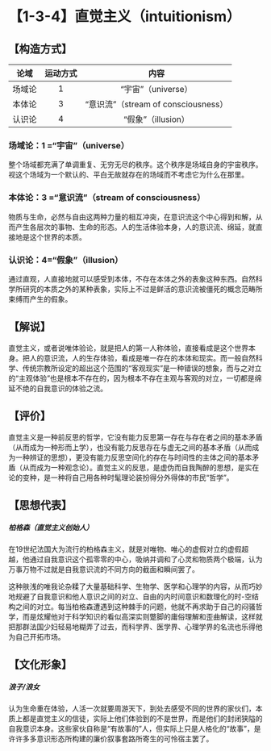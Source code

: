 # 【1-3-4】直觉主义（intuitionism）
## 【构造方式】
| 论域 | 运动方式           | 内容 |
|:----:|:----------------:|:----:|
| 场域论   | 1|  “宇宙”（universe）  |
| 本体论   | 3| “意识流”（stream of consciousness）   |
| 认识论   | 4|  “假象”（illusion）  |

### 场域论：1 =“宇宙”（universe）
整个场域都充满了单调重复、无穷无尽的秩序。这个秩序是场域自身的宇宙秩序。视这个场域为一个默认的、平白无故就存在的场域而不考虑它为什么在那里。

### 本体论：3 =“意识流”（stream of consciousness）
物质与生命，必然与自由这两种力量的相互冲突，在意识流这个中心得到和解，从而产生各层次的事物、生命的形态。人的生活体验本身，人的意识流、绵延，就直接地是这个世界的本质。
### 认识论：4=“假象”（illusion）
通过直观，人直接地就可以感受到本体，不存在本体之外的表象这种东西。自然科学所研究的本质之外的某种表象，实际上不过是鲜活的意识流被僵死的概念范畴所束缚而产生的假象。
## 【解说】
直觉主义，或者说唯体验论，就是把人的第一人称体验，直接看成是这个世界本身。把人的意识流，人的生存体验，看成是唯一存在的本体和现实。而一般自然科学、传统宗教所设定的超出这个范围的“客观现实”是一种错误的想象，而与之对立的“主观体验”也是根本不存在的，因为根本不存在主观与客观的对立，一切都是绵延不绝的自我意识的体验之流。
## 【评价】
直觉主义是一种前反思的哲学，它没有能力反思第一存在与存在者之间的基本矛盾（从而成为一种形而上学），也没有能力反思存在与虚无之间的基本矛盾（从而成为一种辨证的思想），更没有能力反思空间化的存在与时间性的主体之间的基本矛盾（从而成为一种观念论）。直觉主义的反思，是虚伪而自我陶醉的思想，是实在论的变种，是一种将自己用各种时髦理论装扮得分外得体的市民“哲学”。
## 【思想代表】
##### 柏格森（直觉主义创始人）
在19世纪法国大为流行的柏格森主义，就是对唯物、唯心的虚假对立的虚假超越，他通过自我意识这个孤零零的中心，吸纳并调和了心灵和物质两个极端，认为万事万物不过就是自我意识流的不同方向的截面和瞬间罢了。

这种肤浅的唯我论杂糅了大量基础科学、生物学、医学和心理学的内容，从而巧妙地规避了自我意识和他人意识之间的对立、自由的内时间意识和数理化的时-空结构之间的对立。每当柏格森遭遇到这种棘手的问题，他就不再求助于自己的闷骚哲学，而是炫耀他对于科学知识的看似高深实则蹩脚的庸俗理解和歪曲解读，这样就把那群法国少妇轻易地糊弄了过去，而科学界、医学界、心理学界的名流也乐得他为自己开拓市场。
## 【文化形象】
##### 浪子/浪女
认为生命重在体验，人活一次就要周游天下，到处去感受不同的世界的家伙们，本质上都是直觉主义的信徒，实际上他们体验到的不是世界，而是他们的封闭狭隘的自我意识本身。这些家伙自称是“有故事的”人，但实际上只是人格化的“故事”，是许许多多意识形态所构建的廉价叙事套路所寄生的可怜宿主罢了。
